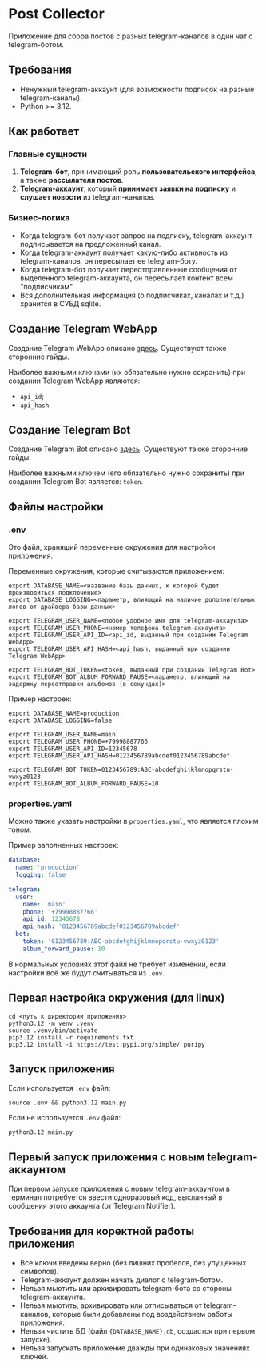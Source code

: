 # Post Collector

Приложение для сбора постов с разных telegram-каналов в один чат с telegram-ботом.

## Требования

- Ненужный telegram-аккаунт (для возможности подписок на разные telegram-каналы).
- Python >= 3.12.

## Как работает

### Главные сущности

1. **Telegram-бот**, принимающий роль **пользовательского интерфейса**, а также **рассылателя постов**.
2. **Telegram-аккаунт**, который **принимает заявки на подписку** и **слушает новости** из telegram-каналов.

### Бизнес-логика

- Когда telegram-бот получает запрос на подписку, telegram-аккаунт подписывается на предложенный канал.
- Когда telegram-аккаунт получает какую-либо активность из telegram-каналов, он пересылает ее telegram-боту.
- Когда telegram-бот получает переотправленные сообщения от выделенного telegram-аккаунта, он пересылает контент всем "подписчикам".
- Вся дополнительная информация (о подписчиках, каналах и т.д.) хранится в СУБД sqlite.

## Создание Telegram WebApp

Создание Telegram WebApp описано [здесь](https://core.telegram.org/api/obtaining_api_id). Существуют также сторонние гайды.

Наиболее важными ключами (их обязательно нужно сохранить) при создании Telegram WebApp являются:
- `api_id`;
- `api_hash`.

## Создание Telegram Bot

Создание Telegram Bot описано [здесь](https://core.telegram.org/bots#how-do-i-create-a-bot). Существуют также сторонние гайды.

Наиболее важными ключем (его обязательно нужно сохранить) при создании Telegram Bot является: `token`.

## Файлы настройки

### .env

Это файл, хранящий переменные окружения для настройки приложения.

Переменные окружения, которые считываются приложением:
```shell
export DATABASE_NAME=<название базы данных, к которой будет производиться подключение>
export DATABASE_LOGGING=<параметр, влияющий на наличие дополнительных логов от драйвера базы данных>

export TELEGRAM_USER_NAME=<любое удобное имя для telegram-аккаунта>
export TELEGRAM_USER_PHONE=<номер телефона telegram-аккаунта>
export TELEGRAM_USER_API_ID=<api_id, выданный при создании Telegram WebApp>
export TELEGRAM_USER_API_HASH=<api_hash, выданный при создании Telegram WebApp>

export TELEGRAM_BOT_TOKEN=<token, выданный при создании Telegram Bot>
export TELEGRAM_BOT_ALBUM_FORWARD_PAUSE=<параметр, влияющий на задержку переотправки альбомов (в секундах)>
```

Пример настроек:
```shell
export DATABASE_NAME=production
export DATABASE_LOGGING=false

export TELEGRAM_USER_NAME=main
export TELEGRAM_USER_PHONE=+79998887766
export TELEGRAM_USER_API_ID=12345678
export TELEGRAM_USER_API_HASH=0123456789abcdef0123456789abcdef

export TELEGRAM_BOT_TOKEN=0123456789:ABC-abcdefghijklmnopqrstu-vwxyz0123
export TELEGRAM_BOT_ALBUM_FORWARD_PAUSE=10
```

### properties.yaml

Можно также указать настройки в `properties.yaml`, что является плохим тоном.

Пример заполненных настроек:
```yaml
database:
  name: 'production'
  logging: false

telegram:
  user:
    name: 'main'
    phone: '+79998887766'
    api_id: 12345678
    api_hash: '0123456789abcdef0123456789abcdef'
  bot:
    token: '0123456789:ABC-abcdefghijklmnopqrstu-vwxyz0123'
    album_forward_pause: 10
```

В нормальных условиях этот файл не требует изменений, если настройки всё же будут считываться из `.env`.

## Первая настройка окружения (для linux)

```shell
cd <путь к директории приложения>
python3.12 -m venv .venv
source .venv/bin/activate
pip3.12 install -r requirements.txt
pip3.12 install -i https://test.pypi.org/simple/ puripy
```

## Запуск приложения

Если используется `.env` файл:
```shell
source .env && python3.12 main.py
```

Если не используется `.env` файл:
```shell
python3.12 main.py
```

## Первый запуск приложения с новым telegram-аккаунтом

При первом запуске приложения с новым telegram-аккаунтом в терминал потребуется ввести одноразовый код, высланный в сообщения этого аккаунта (от Telegram Notifier).

## Требования для коректной работы приложения

- Все ключи введены верно (без лишних пробелов, без упущенных символов).
- Telegram-аккаунт должен начать диалог с telegram-ботом.
- Нельзя мьютить или архивировать telegram-бота со стороны telegram-аккаунта.
- Нельзя мьютить, архивировать или отписываться от telegram-каналов, которые были добавлены под воздействием работы приложения.
- Нельзя чистить БД (файл `{DATABASE_NAME}.db`, создастся при первом запуске).
- Нельзя запускать приложение дважды при одинаковых значениях ключей.
